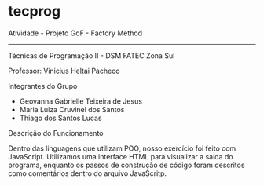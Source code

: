 # tecprog
Atividade - Projeto GoF - Factory Method
_________________________________________________________

Técnicas de Programação II - DSM FATEC Zona Sul

Professor: Vinicius Heltai Pacheco

Integrantes do Grupo 
 - Geovanna Gabrielle Teixeira de Jesus
 - Maria Luiza Cruvinel dos Santos
 - Thiago dos Santos Lucas 

Descrição do Funcionamento

Dentro das linguagens que utilizam POO, nosso exercício foi 
feito com JavaScript. Utilizamos uma interface HTML para 
visualizar a saída do programa, enquanto os passos de construção 
de código foram descritos como comentários dentro do arquivo JavaScritp. 
